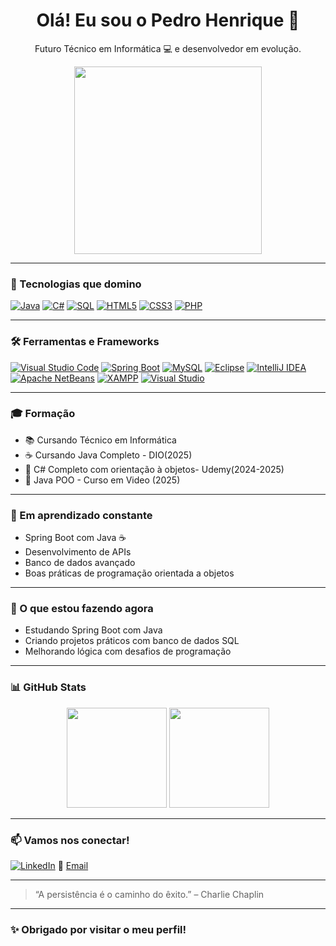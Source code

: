 <h1 align="center">Olá! Eu sou o Pedro Henrique 👋</h1>

<p align="center">
Futuro Técnico em Informática 💻 e desenvolvedor em evolução.
</p>

<p align="center">
  <img src="https://media.giphy.com/media/qgQUggAC3Pfv687qPC/giphy.gif" width="300" />
</p>

---

### 🧠 Tecnologias que domino

[![Java](https://img.shields.io/badge/Java-ED8B00?style=for-the-badge&logo=java&logoColor=white)](https://www.oracle.com/java/technologies/)
[![C#](https://img.shields.io/badge/C%23-239120?style=for-the-badge&logo=c-sharp&logoColor=white)](https://learn.microsoft.com/en-us/dotnet/csharp/)
[![SQL](https://img.shields.io/badge/SQL-4479A1?style=for-the-badge&logo=sqlite&logoColor=white)](https://www.mysql.com/)
[![HTML5](https://img.shields.io/badge/HTML5-E34F26?style=for-the-badge&logo=html5&logoColor=white)](https://developer.mozilla.org/en-US/docs/Web/HTML)
[![CSS3](https://img.shields.io/badge/CSS3-1572B6?style=for-the-badge&logo=css3&logoColor=white)](https://developer.mozilla.org/en-US/docs/Web/CSS)
[![PHP](https://img.shields.io/badge/PHP-777BB4?style=for-the-badge&logo=php&logoColor=white)](https://www.php.net/)

---

### 🛠️ Ferramentas e Frameworks

[![Visual Studio Code](https://img.shields.io/badge/VSCode-007ACC?style=for-the-badge&logo=visual-studio-code&logoColor=white)](https://code.visualstudio.com/)
[![Spring Boot](https://img.shields.io/badge/Spring_Boot-6DB33F?style=for-the-badge&logo=spring-boot&logoColor=white)](https://spring.io/projects/spring-boot)
[![MySQL](https://img.shields.io/badge/MySQL-005C84?style=for-the-badge&logo=mysql&logoColor=white)](https://www.mysql.com/)
[![Eclipse](https://img.shields.io/badge/Eclipse-2C2255?style=for-the-badge&logo=eclipse&logoColor=white)](https://www.eclipse.org/)
[![IntelliJ IDEA](https://img.shields.io/badge/IntelliJ-000000?style=for-the-badge&logo=intellij-idea&logoColor=white)](https://www.jetbrains.com/idea/)
[![Apache NetBeans](https://img.shields.io/badge/Apache_NetBeans-1B6AC6?style=for-the-badge&logo=apache-netbeans-ide&logoColor=white)](https://netbeans.apache.org/)
[![XAMPP](https://img.shields.io/badge/XAMPP-FB7A24?style=for-the-badge&logo=xampp&logoColor=white)](https://www.apachefriends.org/index.html)
[![Visual Studio](https://img.shields.io/badge/Visual_Studio-5C2D91?style=for-the-badge&logo=visual-studio&logoColor=white)](https://visualstudio.microsoft.com/)

---

### 🎓 Formação
- 📚 Cursando Técnico em Informática
- ☕ Cursando Java Completo - DIO(2025)
- 🔷  C# Completo com orientação à objetos- Udemy(2024-2025)
- 🚀 Java POO - Curso em Video (2025)
---

### 🚀 Em aprendizado constante
- Spring Boot com Java ☕
- Desenvolvimento de APIs
- Banco de dados avançado
- Boas práticas de programação orientada a objetos

---

### 🧩 O que estou fazendo agora
- Estudando Spring Boot com Java
- Criando projetos práticos com banco de dados SQL
- Melhorando lógica com desafios de programação

---

### 📊 GitHub Stats

<p align="center">
  <img height="160em" src="https://github-readme-stats.vercel.app/api?username=Pedrohp01&show_icons=true&theme=tokyonight"/>
  <img height="160em" src="https://github-readme-stats.vercel.app/api/top-langs/?username=Pedrohp01&layout=compact&langs_count=7&theme=tokyonight"/>
</p>

---

### 📫 Vamos nos conectar!

[![LinkedIn](https://img.shields.io/badge/LinkedIn-blue?style=for-the-badge&logo=linkedin)](https://www.linkedin.com/in/pedro-henrique-8939842ab)
📧 [Email](mailto:seuemail@gmail.com)

---

> “A persistência é o caminho do êxito.” – Charlie Chaplin

---

### ✨ Obrigado por visitar o meu perfil!
